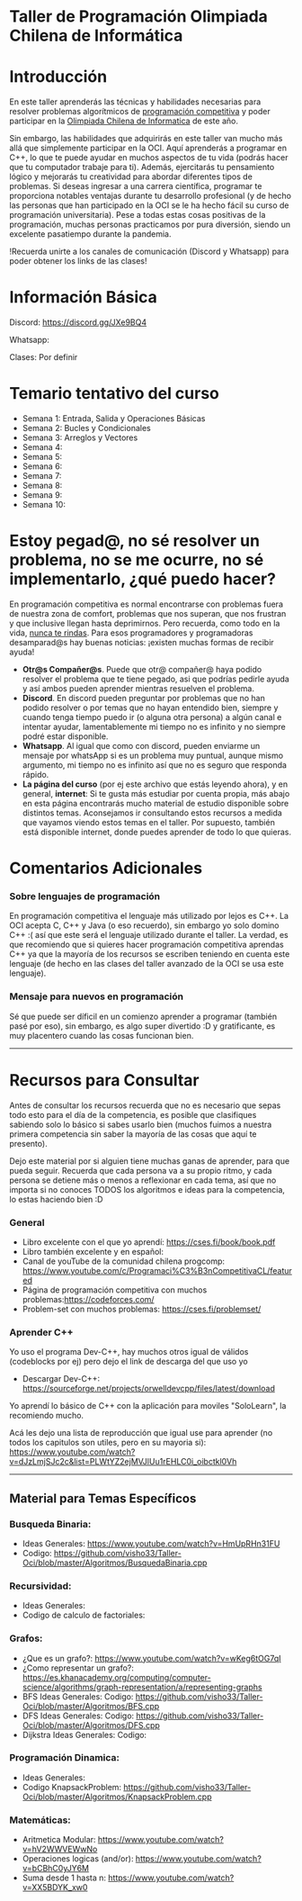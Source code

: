 # Taller de Programación Olimpiada Chilena de Informática

# Introducción

En este taller aprenderás las técnicas y habilidades necesarias para resolver problemas algorítmicos de [programación competitiva](https://es.wikipedia.org/wiki/Usuario:Ltaravilse/Programaci%C3%B3n_competitiva) y poder participar en la [Olimpiada Chilena de Informatica](https://www.olimpiada-informatica.cl/) de este año.

Sin embargo, las habilidades que adquirirás en este taller van mucho más allá que simplemente participar en la OCI. Aquí aprenderás a programar en C++, lo que te puede ayudar en muchos aspectos de tu vida (podrás hacer que tu computador trabaje para ti). Además, ejercitarás tu pensamiento lógico y mejorarás tu creatividad para abordar diferentes tipos de problemas. Si deseas ingresar a una carrera científica, programar te proporciona notables ventajas durante tu desarrollo profesional (y de hecho las personas que han participado en la OCI se le ha hecho fácil su curso de programación universitaria). Pese a todas estas cosas positivas de la programación, muchas personas practicamos por pura diversión, siendo un excelente pasatiempo durante la pandemia. 

!Recuerda unirte a los canales de comunicación (Discord y Whatsapp) para poder obtener los links de las clases!

# Información Básica

Discord: https://discord.gg/JXe9BQ4

Whatsapp: 

Clases: Por definir

# Temario tentativo del curso

* Semana 1: Entrada, Salida y Operaciones Básicas
* Semana 2: Bucles y Condicionales
* Semana 3: Arreglos y Vectores
* Semana 4: 
* Semana 5: 
* Semana 6: 
* Semana 7: 
* Semana 8: 
* Semana 9: 
* Semana 10:  

# Estoy pegad@, no sé resolver un problema, no se me ocurre, no sé implementarlo, ¿qué puedo hacer?
En programación competitiva es normal encontrarse con problemas fuera de nuestra zona de comfort, problemas que nos superan, que nos frustran y que inclusive llegan hasta deprimirnos. Pero recuerda, como todo en la vida, [nunca te rindas](https://www.youtube.com/watch?v=NK3swvwCNHM). Para esos programadores y programadoras desamparad@s hay buenas noticias: ¡existen muchas formas de recibir ayuda!

 * **Otr@s Compañer@s**. Puede que otr@ compañer@ haya podido resolver el problema que te tiene pegado, asi que podrías pedirle ayuda y así ambos pueden aprender mientras resuelven el problema. 
 * **Discord**. En discord pueden preguntar por problemas que no han podido resolver o por temas que no hayan entendido bien, siempre y cuando tenga tiempo puedo ir (o alguna otra persona) a algún canal e intentar ayudar, lamentablemente mi tiempo no es infinito y no siempre podré estar disponible.
  * **Whatsapp**. Al igual que como con discord, pueden enviarme un mensaje por whatsApp si es un problema muy puntual, aunque mismo argumento, mi tiempo no es infinito así que no es seguro que responda rápido.
 * **La página del curso** (por ej este archivo que estás leyendo ahora), y en general, **internet**: Si te gusta más estudiar por cuenta propia, más abajo en esta página encontrarás mucho material de estudio disponible sobre distintos temas. Aconsejamos ir consultando estos recursos a medida que vayamos viendo estos temas en el taller. Por supuesto, también está disponible internet, donde puedes aprender de todo lo que quieras.


# Comentarios Adicionales

### Sobre lenguajes de programación
En programación competitiva el lenguaje más utilizado por lejos es C++. La OCI acepta C, C++ y Java (o eso recuerdo), sin embargo yo solo domino C++ :( así que este será el lenguaje utilizado durante el taller. La verdad, es que recomiendo que si quieres hacer programación competitiva aprendas C++ ya que la mayoría de los recursos se escriben teniendo en cuenta este lenguaje (de hecho en las clases del taller avanzado de la OCI se usa este lenguaje).
 
### Mensaje para nuevos en programación

Sé que puede ser díficil en un comienzo aprender a programar (también pasé por eso), sin embargo, es algo super divertido :D y gratificante, es muy placentero cuando las cosas funcionan bien.

_________________________________

# Recursos para Consultar

Antes de consultar los recursos recuerda que no es necesario que sepas todo esto para el día de la competencia, es posible que clasifiques sabiendo solo lo básico si sabes usarlo bien (muchos fuimos a nuestra primera competencia sin saber la mayoría de las cosas que aquí te presento).

Dejo este material por si alguien tiene muchas ganas de aprender, para que pueda seguir. Recuerda que cada persona va a su propio ritmo, y cada persona se detiene más o menos a reflexionar en cada tema, así que no importa si no conoces TODOS los algoritmos e ideas para la competencia, lo estas haciendo bien :D

### General

* Libro excelente con el que yo aprendí: https://cses.fi/book/book.pdf
* Libro también excelente y en español: 
* Canal de youTube de la comunidad chilena progcomp: https://www.youtube.com/c/Programaci%C3%B3nCompetitivaCL/featured
* Página de programación competitiva con muchos problemas:https://codeforces.com/
* Problem-set con muchos problemas: https://cses.fi/problemset/

### Aprender C++
 Yo uso el programa Dev-C++, hay muchos otros igual de válidos (codeblocks por ej) pero dejo el link de descarga del que uso yo 
 * Descargar Dev-C++: https://sourceforge.net/projects/orwelldevcpp/files/latest/download
 
 Yo aprendí lo básico de C++ con la aplicación para moviles "SoloLearn", la recomiendo mucho.
 
 Acá les dejo una lista de reproducción que igual use para aprender (no todos los capitulos son utiles, pero en su mayoria si): https://www.youtube.com/watch?v=dJzLmjSJc2c&list=PLWtYZ2ejMVJlUu1rEHLC0i_oibctkl0Vh
 
__________________________________________
## Material para Temas Específicos

### Busqueda Binaria:
 * Ideas Generales: https://www.youtube.com/watch?v=HmUpRHn31FU
 * Codigo: https://github.com/visho33/Taller-Oci/blob/master/Algoritmos/BusquedaBinaria.cpp
 
### Recursividad:
 * Ideas Generales:
 * Codigo de calculo de factoriales:

### Grafos:
 * ¿Que es un grafo?: https://www.youtube.com/watch?v=wKeg6tOG7qI
 * ¿Como representar un grafo?: https://es.khanacademy.org/computing/computer-science/algorithms/graph-representation/a/representing-graphs
 * BFS
    Ideas Generales:
    Codigo: https://github.com/visho33/Taller-Oci/blob/master/Algoritmos/BFS.cpp
 * DFS
    Ideas Generales:
    Codigo: https://github.com/visho33/Taller-Oci/blob/master/Algoritmos/DFS.cpp
 * Dijkstra
   Ideas Generales: 
   Codigo:
  
### Programación Dinamica:
 * Ideas Generales:
 * Codigo KnapsackProblem: https://github.com/visho33/Taller-Oci/blob/master/Algoritmos/KnapsackProblem.cpp 
 
### Matemáticas:
 * Aritmetica Modular: https://www.youtube.com/watch?v=hV2WWVEWwNo
 * Operaciones logicas (and/or): https://www.youtube.com/watch?v=bCBhC0yJY6M
 * Suma desde 1 hasta n: https://www.youtube.com/watch?v=XX5BDYK_xw0
